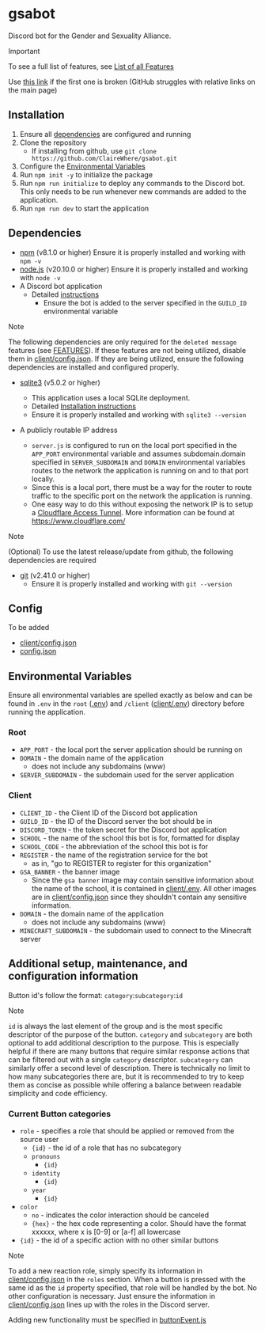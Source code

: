 # gsabot

Discord bot for the Gender and Sexuality Alliance.

> [!IMPORTANT]
> To see a full list of features, see [List of all Features](FEATURES.md)
>
> Use [this link](https://github.com/ClaireWhere/gsabot/blob/main/FEATURES.md) if the first one is broken (GitHub struggles with relative links on the main page)

## Installation

1. Ensure all [dependencies](README.md#dependencies) are configured and running
1. Clone the repository
    - If installing from github, use `git clone https://github.com/ClaireWhere/gsabot.git`
1. Configure the [Environmental Variables](README.md#environmental-variables)
1. Run `npm init -y` to initialize the package
1. Run `npm run initialize` to deploy any commands to the Discord bot. This only needs to be run whenever new commands are added to the application.
1. Run `npm run dev` to start the application

## Dependencies

- [npm](https://docs.npmjs.com/downloading-and-installing-node-js-and-npm) (v8.1.0 or higher)
    Ensure it is properly installed and working with `npm -v`
- [node.js](https://nodejs.org/en/) (v20.10.0 or higher)
    Ensure it is properly installed and working with `node -v`
- A Discord bot application
  - Detailed [instructions](https://discordjs.guide/preparations/setting-up-a-bot-application.html#creating-your-bot)
    - Ensure the bot is added to the server specified in the `GUILD_ID` environmental variable

> [!NOTE]
> The following dependencies are only required for the `deleted message` features (see [FEATURES](FEATURES.md#deleted-message-logger)). If these features are not being utilized, disable them in [client/config.json](client/config.json). If they are being utilized, ensure the following dependencies are installed and configured properly.

- [sqlite3](https://www.sqlite.org/download.html) (v5.0.2 or higher)
  - This application uses a local SQLite deployment.
  - Detailed [Installation instructions](https://www.sqlitetutorial.net/download-install-sqlite/)
  - Ensure it is properly installed and working with `sqlite3 --version`

- A publicly routable IP address
  - `server.js` is configured to run on the local port specified in the `APP_PORT` environmental variable and assumes subdomain.domain specified in `SERVER_SUBDOMAIN` and `DOMAIN` environmental variables routes to the network the application is running on and to that port locally.
  - Since this is a local port, there must be a way for the router to route traffic to the specific port on the network the application is running.
  - One easy way to do this without exposing the network IP is to setup a [Cloudflare Access Tunnel](https://developers.cloudflare.com/cloudflare-one/connections/connect-networks/). More information can be found at <https://www.cloudflare.com/>

> [!NOTE]
> (Optional) To use the latest release/update from github, the following dependencies are required

- [git](https://git-scm.com/) (v2.41.0 or higher)
  - Ensure it is properly installed and working with `git --version`

## Config

To be added

- [client/config.json](client/config.json)
- [config.json](config.json)

## Environmental Variables

Ensure all environmental variables are spelled exactly as below and can be found in `.env` in the `root` ([.env](.env)) and `/client` ([client/.env](client/.env)) directory before running the application.

### Root

- `APP_PORT` - the local port the server application should be running on
- `DOMAIN` - the domain name of the application
  - does not include any subdomains (www)
- `SERVER_SUBDOMAIN` - the subdomain used for the server application

### Client

- `CLIENT_ID` - the Client ID of the Discord bot application
- `GUILD_ID` - the ID of the Discord server the bot should be in
- `DISCORD_TOKEN` - the token secret for the Discord bot application
- `SCHOOL` - the name of the school this bot is for, formatted for display
- `SCHOOL_CODE` - the abbreviation of the school this bot is for
- `REGISTER` - the name of the registration service for the bot
  - as in, "go to REGISTER to register for this organization"
- `GSA_BANNER` - the banner image
  - Since the `gsa banner` image may contain sensitive information about the name of the school, it is contained in [client/.env](client/.env). All other images are in [client/config.json](client/config.json) since they shouldn't contain any sensitive information.
- `DOMAIN` - the domain name of the application
  - does not include any subdomains (www)
- `MINECRAFT_SUBDOMAIN` - the subdomain used to connect to the Minecraft server

## Additional setup, maintenance, and configuration information

Button id's follow the format: `category`:`subcategory`:`id`

> [!NOTE]
> `id` is always the last element of the group and is the most specific descriptor of the purpose of the button. `category` and `subcategory` are both optional to add additional description to the purpose. This is especially helpful if there are many buttons that require similar response actions that can be filtered out with a single `category` descriptor. `subcategory` can similarly offer a second level of description. There is technically no limit to how many subcategories there are, but it is recommended to try to keep them as concise as possible while offering a balance between readable simplicity and code efficiency.

### Current Button categories

- `role` - specifies a role that should be applied or removed from the source user
  - `{id}` - the id of a role that has no subcategory
  - `pronouns`
    - `{id}`
  - `identity`
    - `{id}`
  - `year`
    - `{id}`
- `color`
  - `no` - indicates the color interaction should be canceled
  - `{hex}` - the hex code representing a color. Should have the format xxxxxx, where x is [0-9] or [a-f] all lowercase
- `{id}` - the id of a specific action with no other similar buttons

> [!NOTE]
> To add a new reaction role, simply specify its information in [client/config.json](client/config.json) in the `roles` section. When a button is pressed with the same id as the `id` property specified, that role will be handled by the bot. No other configuration is necessary. Just ensure the information in [client/config.json](client/config.json) lines up with the roles in the Discord server.

Adding new functionality must be specified in [buttonEvent.js](client/events/buttonEvent.js)
